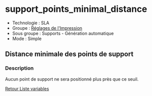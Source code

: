 # support_points_minimal_distance

* Technologie : SLA
* Groupe : [Réglages de l'Impression](../sla_printer/sla_parameters.md)
* Sous groupe : Supports - Génération automatique
* Mode : Simple

## Distance minimale des points de support

### Description

Aucun point de support ne sera positionné plus près que ce seuil.

[Retour Liste variables](variable_list.md)